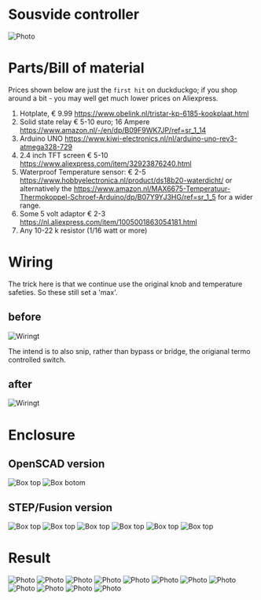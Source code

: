 # Sousvide controller

![Photo](images/IMG_1298.jpg)

# Parts/Bill of material

Prices shown below are just the `first hit` on duckduckgo; if you shop around a bit - you may well get much lower prices on Aliexpress.

1. Hotplate, € 9.99 https://www.obelink.nl/tristar-kp-6185-kookplaat.html
2. Solid state relay € 5-10 euro; 16 Ampere https://www.amazon.nl/-/en/dp/B09F9WK7JP/ref=sr_1_14
3. Arduino UNO https://www.kiwi-electronics.nl/nl/arduino-uno-rev3-atmega328-729
4. 2.4 inch TFT screen € 5-10 https://www.aliexpress.com/item/32923876240.html
5. Waterproof Temperature sensor: € 2-5 https://www.hobbyelectronica.nl/product/ds18b20-waterdicht/ or alternatively the https://www.amazon.nl/MAX6675-Temperatuur-Thermokoppel-Schroef-Arduino/dp/B07Y9YJ3HG/ref=sr_1_5 for a wider range.
6. Some 5 volt adaptor € 2-3 https://nl.aliexpress.com/item/1005001863054181.html
7. Any 10-22 k resistor (1/16 watt or more)
 
# Wiring

The trick here is that we continue use the original knob and temperature safeties. So these still set a 'max'.

## before

![Wiringt](images/org-wiring.png?raw=true "Wiring before")

The intend is to also snip, rather than bypass or bridge, the origianal termo controlled switch.

## after
![Wiringt](images/wiring.png?raw=true "Wiring after")

# Enclosure

## OpenSCAD version

![Box top](images/box1.png?raw=true "Box top")
![Box botom](images/box2.png?raw=true "Box bottom")

## STEP/Fusion version

![Box top](images/all.png?raw=true "Box top")
![Box top](images/back.png?raw=true "Box top")
![Box top](images/front.png?raw=true "Box top")
![Box top](images/half.png?raw=true "Box top")
![Box top](images/box1.png?raw=true "Box top")
![Box top](images/box2.png?raw=true "Box top")

# Result

![Photo](images/IMG_1279.jpg?raw=true)
![Photo](images/IMG_1280.jpg?raw=true)
![Photo](images/IMG_1281.jpg?raw=true)
![Photo](images/IMG_1282.jpg?raw=true)
![Photo](images/IMG_1283.jpg?raw=true)
![Photo](images/IMG_1286.jpg?raw=true)
![Photo](images/IMG_1288.jpg?raw=true)
![Photo](images/IMG_1289.jpg?raw=true)
![Photo](images/IMG_1292.jpg?raw=true)
![Photo](images/IMG_1293.jpg?raw=true)
![Photo](images/IMG_1295.jpg?raw=true)
![Photo](images/IMG_1298.jpg?raw=true)

